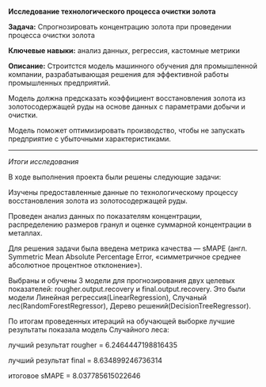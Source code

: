 **Исследование технологического процесса очистки золота**

**Задача:** Спрогнозировать концентрацию золота при проведении процесса очистки золота

**Ключевые навыки:** анализ данных, регрессия, кастомные метрики

**Описание:** Строитстся модель машинного обучения для промышленной компании, разрабатывающая решения для эффективной работы промышленных предприятий. 

Модель должна предсказать коэффициент восстановления золота из золотосодержащей руды на основе данных с параметрами добычи и очистки. 

Модель поможет оптимизировать производство, чтобы не запускать предприятие с убыточными характеристиками.

---

*Итоги исследования*


В ходе выполнения проекта были решены следующие задачи:

Изучены предоставленные данные по технологическому процессу восстановления золота из золотосодержащей руды.

Проведен анализ данных по показателям концентрации, распределению размеров гранул и оценке суммарной концентрации в металлах.

Для решения задачи была введена метрика качества — sMAPE (англ. Symmetric Mean Absolute Percentage Error, «симметричное среднее абсолютное процентное отклонение»).

Выбраны и обучены 3 модели для прогнозирования двух целевых показателей: rougher.output.recovery и final.output.recovery. Это были модели Линейная регрессия(LinearRegression), Случаный лес(RandomForestRegressor), Дерево решений(DecisionTreeRegressor).

По итогам проведенных итераций на обучающей выборке лучшие результаты показала модель Случайного леса:

лучший результат rougher = 6.2464447198816435

лучший результат final = 8.634899246736314

итоговое sMAPE = 8.037785615022646
